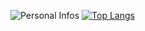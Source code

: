 ![Personal Infos](https://github-readme-stats.vercel.app/api?username=caike72&show_icons=true&count_private=true&show_icons=true&icon_color=9d0af5&title_color=9d0af5&text_color=33333B&hide_border=true)
[![Top Langs](https://github-readme-stats.vercel.app/api/top-langs/?username=anuraghazra&hide=html)](https://github.com/caike72/github-readme-stats)

